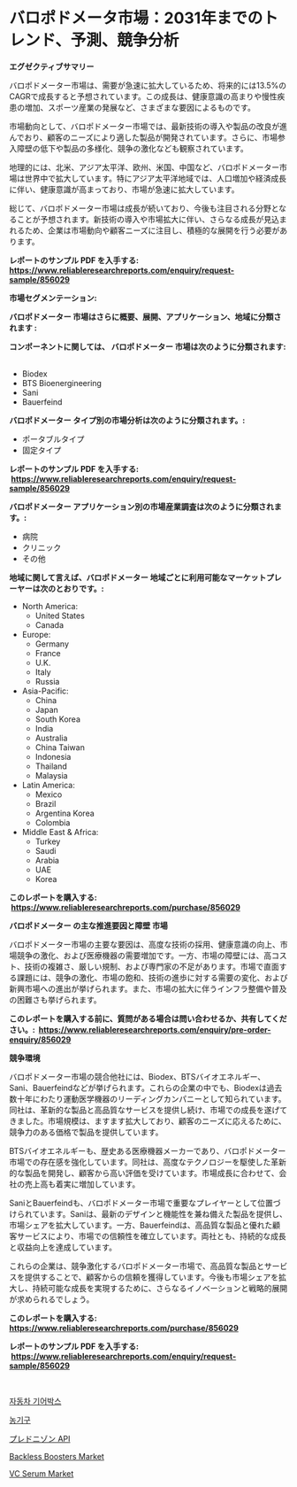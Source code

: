 <p><h1>バロポドメータ市場：2031年までのトレンド、予測、競争分析</h1></p><p><strong>エグゼクティブサマリー</strong></p>
<p><p>バロポドメーター市場は、需要が急速に拡大しているため、将来的には13.5%のCAGRで成長すると予想されています。この成長は、健康意識の高まりや慢性疾患の増加、スポーツ産業の発展など、さまざまな要因によるものです。</p><p>市場動向として、バロポドメーター市場では、最新技術の導入や製品の改良が進んでおり、顧客のニーズにより適した製品が開発されています。さらに、市場参入障壁の低下や製品の多様化、競争の激化なども観察されています。</p><p>地理的には、北米、アジア太平洋、欧州、米国、中国など、バロポドメーター市場は世界中で拡大しています。特にアジア太平洋地域では、人口増加や経済成長に伴い、健康意識が高まっており、市場が急速に拡大しています。</p><p>総じて、バロポドメーター市場は成長が続いており、今後も注目される分野となることが予想されます。新技術の導入や市場拡大に伴い、さらなる成長が見込まれるため、企業は市場動向や顧客ニーズに注目し、積極的な展開を行う必要があります。</p></p>
<p><strong>レポートのサンプル PDF を入手する: <a href="https://www.reliableresearchreports.com/enquiry/request-sample/856029">https://www.reliableresearchreports.com/enquiry/request-sample/856029</a></strong></p>
<p><strong>市場セグメンテーション:</strong></p>
<p><strong> バロポドメーター 市場はさらに概要、展開、アプリケーション、地域に分類されます :</strong></p>
<p><strong>コンポーネントに関しては、 バロポドメーター 市場は次のように分類されます: &nbsp;</strong></p>
<p><ul><li>Biodex</li><li>BTS Bioenergineering</li><li>Sani</li><li>Bauerfeind</li></ul></p>
<p><strong> バロポドメーター タイプ別の市場分析は次のように分類されます。:</strong></p>
<p><ul><li>ポータブルタイプ</li><li>固定タイプ</li></ul></p>
<p><strong>レポートのサンプル PDF を入手する: &nbsp;<a href="https://www.reliableresearchreports.com/enquiry/request-sample/856029">https://www.reliableresearchreports.com/enquiry/request-sample/856029</a></strong></p>
<p><strong> バロポドメーター アプリケーション別の市場産業調査は次のように分類されます。:</strong></p>
<p><ul><li>病院</li><li>クリニック</li><li>その他</li></ul></p>
<p><strong>地域に関して言えば、バロポドメーター 地域ごとに利用可能なマーケットプレーヤーは次のとおりです。:</strong></p>
<p><ul>
    <li>
        North America:
        <ul>
            <li>United States</li>
            <li>Canada</li>
        </ul>
    </li>
    <li>
        Europe:
        <ul>
            <li>Germany</li>
            <li>France</li>
            <li>U.K.</li>
            <li>Italy</li>
            <li>Russia</li>
        </ul>
    </li>
    <li>
        Asia-Pacific:
        <ul>
            <li>China</li>
            <li>Japan</li>
            <li>South Korea</li>
            <li>India</li>
            <li>Australia</li>
            <li>China Taiwan</li>
            <li>Indonesia</li>
            <li>Thailand</li>
            <li>Malaysia</li>
        </ul>
    </li>
    <li>
        Latin America:
        <ul>
            <li>Mexico</li>
            <li>Brazil</li>
            <li>Argentina Korea</li>
            <li>Colombia</li>
        </ul>
    </li>
    <li>
        Middle East & Africa:
        <ul>
            <li>Turkey</li>
            <li>Saudi</li>
            <li>Arabia</li>
            <li>UAE</li>
            <li>Korea</li>
        </ul>
    </li>
    </ul></p>
<p><strong>このレポートを購入する: &nbsp;<a href="https://www.reliableresearchreports.com/purchase/856029">https://www.reliableresearchreports.com/purchase/856029</a></strong></p>
<p><strong>バロポドメーター の主な推進要因と障壁 市場</strong></p>
<p><p>バロポドメーター市場の主要な要因は、高度な技術の採用、健康意識の向上、市場競争の激化、および医療機器の需要増加です。一方、市場の障壁には、高コスト、技術の複雑さ、厳しい規制、および専門家の不足があります。市場で直面する課題には、競争の激化、市場の飽和、技術の進歩に対する需要の変化、および新興市場への進出が挙げられます。また、市場の拡大に伴うインフラ整備や普及の困難さも挙げられます。</p></p>
<p><strong>このレポートを購入する前に、質問がある場合は問い合わせるか、共有してください。:&nbsp; <a href="https://www.reliableresearchreports.com/enquiry/pre-order-enquiry/856029">https://www.reliableresearchreports.com/enquiry/pre-order-enquiry/856029</a></strong></p>
<p><strong>競争環境</strong></p>
<p><p>バロポドメーター市場の競合他社には、Biodex、BTSバイオエネルギー、Sani、Bauerfeindなどが挙げられます。これらの企業の中でも、Biodexは過去数十年にわたり運動医学機器のリーディングカンパニーとして知られています。同社は、革新的な製品と高品質なサービスを提供し続け、市場での成長を遂げてきました。市場規模は、ますます拡大しており、顧客のニーズに応えるために、競争力のある価格で製品を提供しています。</p><p>BTSバイオエネルギーも、歴史ある医療機器メーカーであり、バロポドメーター市場での存在感を強化しています。同社は、高度なテクノロジーを駆使した革新的な製品を開発し、顧客から高い評価を受けています。市場成長に合わせて、会社の売上高も着実に増加しています。</p><p>SaniとBauerfeindも、バロポドメーター市場で重要なプレイヤーとして位置づけられています。Saniは、最新のデザインと機能性を兼ね備えた製品を提供し、市場シェアを拡大しています。一方、Bauerfeindは、高品質な製品と優れた顧客サービスにより、市場での信頼性を確立しています。両社とも、持続的な成長と収益向上を達成しています。</p><p>これらの企業は、競争激化するバロポドメーター市場で、高品質な製品とサービスを提供することで、顧客からの信頼を獲得しています。今後も市場シェアを拡大し、持続可能な成長を実現するために、さらなるイノベーションと戦略的展開が求められるでしょう。</p></p>
<p><strong>このレポートを購入する: &nbsp; <a href="https://www.reliableresearchreports.com/purchase/856029">https://www.reliableresearchreports.com/purchase/856029</a></strong></p>
<p><strong>レポートのサンプル PDF を入手する: &nbsp;<a href="https://www.reliableresearchreports.com/enquiry/request-sample/856029">https://www.reliableresearchreports.com/enquiry/request-sample/856029</a></strong><strong></strong></p>
<p>&nbsp;</p>
<p><p><a href="https://github.com/vsnao330707/Market-Research-Report-List-1/blob/main/52253484376.md">자동차 기어박스</a></p><p><a href="https://github.com/laholand/Market-Research-Report-List-3/blob/main/66241614375.md">농기구</a></p><p><a href="https://github.com/zjkmgcs938405/Market-Research-Report-List-1/blob/main/14436804867.md">プレドニゾン API</a></p><p><a href="https://github.com/vimar16th/Market-Research-Report-List-3/blob/main/backless-boosters-market.md">Backless Boosters Market</a></p><p><a href="https://github.com/JameTravis/Market-Research-Report-List-4/blob/main/vc-serum-market.md">VC Serum Market</a></p></p>